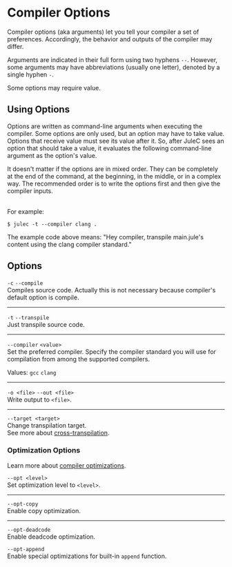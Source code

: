 # Compiler Options
Compiler options (aka arguments) let you tell your compiler a set of preferences. Accordingly, the behavior and outputs of the compiler may differ.

Arguments are indicated in their full form using two hyphens `--`. However, some arguments may have abbreviations (usually one letter), denoted by a single hyphen `-`.

Some options may require value.

## Using Options
Options are written as command-line arguments when executing the compiler. Some options are only used, but an option may have to take value. Options that receive value must see its value after it. So, after JuleC sees an option that should take a value, it evaluates the following command-line argument as the option's value.

It doesn't matter if the options are in mixed order. They can be completely at the end of the command, at the beginning, in the middle, or in a complex way. The recommended order is to write the options first and then give the compiler inputs.

\
For example:
```
$ julec -t --compiler clang .
```
The example code above means: "Hey compiler, transpile main.jule's content using the clang compiler standard." 

## Options
`-c` `--compile` \
Compiles source code. Actually this is not necessary because compiler's default option is compile.

---

`-t` `--transpile` \
Just transpile source code.

---

`--compiler` `<value>` \
Set the preferred compiler. Specify the compiler standard you will use for compilation from among the supported compilers.

Values: `gcc` `clang`

---

`-o <file>` `--out <file>` \
Write output to `<file>`.

---

`--target <target>` \
Change transpilation target. \
See more about [cross-transpilation](/compiler/cross-transpilation).

### Optimization Options

Learn more about [compiler optimizations](/compiler/compiler-optimizations).

`--opt <level>` \
Set optimization level to `<level>`.

---

`--opt-copy` \
Enable copy optimization.

---

`--opt-deadcode` \
Enable deadcode optimization.

`--opt-append` \
Enable special optimizations for built-in `append` function.
